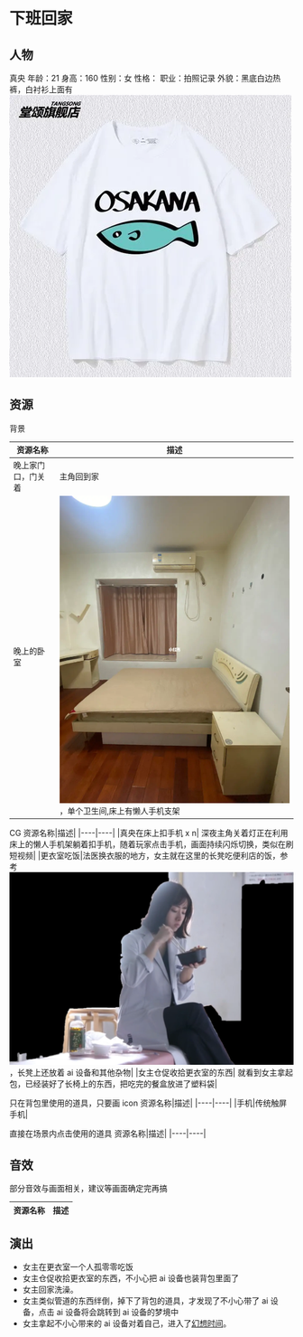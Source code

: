 # 下班回家

## 人物

真央
年龄：21
身高：160
性别：女
性格：
职业：拍照记录
外貌：黑底白边热裤，白衬衫上面有![鱼的图案](./参考图/%E9%B1%BC%E7%9A%84%E8%A1%A3%E6%9C%8D.webp)

## 资源

背景

资源名称|描述|
|----|----|
|晚上家门口，门关着|主角回到家|
|晚上的卧室|![单间](../离开家上班/参考图/%E6%88%BF%E9%97%B4.webp)，单个卫生间,床上有懒人手机支架|

CG
资源名称|描述|
|----|----|
|真央在床上扣手机 x n| 深夜主角关着灯正在利用床上的懒人手机架躺着扣手机，随着玩家点击手机，画面持续闪烁切换，类似在刷短视频|
|更衣室吃饭|法医换衣服的地方，女主就在这里的长凳吃便利店的饭，参考![非自然死亡的更衣室](./参考图/%E9%BB%91%E8%89%B2%E8%83%8C%E6%99%AF%E5%90%83%E9%A5%AD.png)，长凳上还放着 ai 设备和其他杂物|
|女主仓促收拾更衣室的东西| 就看到女主拿起包，已经装好了长椅上的东西，把吃完的餐盒放进了塑料袋|

只在背包里使用的道具，只要画 icon
资源名称|描述|
|----|----|
|手机|传统触屏手机|

直接在场景内点击使用的道具
资源名称|描述|
|----|----|

## 音效

部分音效与画面相关，建议等画面确定完再搞

资源名称|描述|
|----|----|

## 演出

- 女主在更衣室一个人孤零零吃饭
- 女主仓促收拾更衣室的东西，不小心把 ai 设备也装背包里面了
- 女主回家洗澡。
- 女主类似管道的东西绊倒，掉下了背包的道具，才发现了不小心带了 ai 设备，点击 ai 设备将会跳转到 ai 设备的梦境中
- 女主拿起不小心带来的 ai 设备对着自己，进入了[幻想时间](../ai%20%E8%AE%BE%E5%A4%87%E7%85%A7%E5%B0%84%E5%90%8E%E7%9A%84%E6%A2%A6%E5%A2%83/readme.md)。
